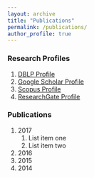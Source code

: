 ```yaml
---
layout: archive
title: "Publications"
permalink: /publications/
author_profile: true
---
```

 
### Research Profiles
  1. [DBLP Profile](http://dblp.uni-trier.de/pers/hd/c/Chandra:Rohitash)
  2. [Google Scholar Profile](https://scholar.google.com.au/citations?user=pVPvRLoAAAAJ&hl=en)
  3. [Scopus Profile](https://www.scopus.com/authid/detail.uri?authorId=35106707300)
  4. [ResearchGate Profile](https://www.researchgate.net/profile/Rohitash_Chandra) 
 
 
### Publications 

<script src="https://bibbase.org/dblp/Chandra:Rohitash?jsonp=1"></script>


  1. 2017
      1. List item one 
      2. List item two 
  2. 2016
  3. 2015
  4. 2014
 
